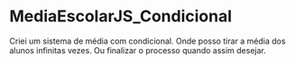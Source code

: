 # MediaEscolarJS_Condicional
Criei um sistema de média com condicional. Onde posso tirar a média dos alunos infinitas vezes. Ou finalizar o processo quando assim desejar.
